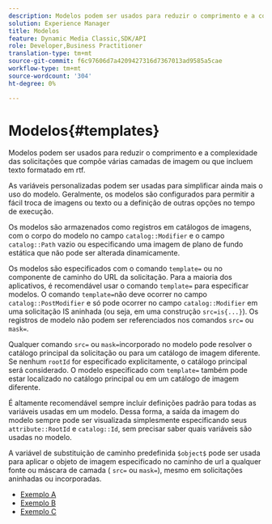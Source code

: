 ```yaml
---
description: Modelos podem ser usados para reduzir o comprimento e a complexidade das solicitações que compõe várias camadas de imagem ou que incluem texto formatado em rtf.
solution: Experience Manager
title: Modelos
feature: Dynamic Media Classic,SDK/API
role: Developer,Business Practitioner
translation-type: tm+mt
source-git-commit: f6c97606d7a4209427316d7367013ad9585a5cae
workflow-type: tm+mt
source-wordcount: '304'
ht-degree: 0%

---
```



# Modelos{#templates}

Modelos podem ser usados para reduzir o comprimento e a complexidade das solicitações que compõe várias camadas de imagem ou que incluem texto formatado em rtf.

As variáveis personalizadas podem ser usadas para simplificar ainda mais o uso do modelo. Geralmente, os modelos são configurados para permitir a fácil troca de imagens ou texto ou a definição de outras opções no tempo de execução.

Os modelos são armazenados como registros em catálogos de imagens, com o corpo do modelo no campo `catalog::Modifier` e o campo `catalog::Path` vazio ou especificando uma imagem de plano de fundo estática que não pode ser alterada dinamicamente.

Os modelos são especificados com o comando `template=` ou no componente de caminho do URL da solicitação. Para a maioria dos aplicativos, é recomendável usar o comando `template=` para especificar modelos. O comando `template=`não deve ocorrer no campo `catalog::PostModifier` e só pode ocorrer no campo `catalog::Modifier` em uma solicitação IS aninhada (ou seja, em uma construção `src=is{...}`). Os registros de modelo não podem ser referenciados nos comandos `src=` ou `mask=`.

Qualquer comando `src=` ou `mask=`incorporado no modelo pode resolver o catálogo principal da solicitação ou para um catálogo de imagem diferente. Se nenhum `rootId` for especificado explicitamente, o catálogo principal será considerado. O modelo especificado com `template=` também pode estar localizado no catálogo principal ou em um catálogo de imagem diferente.

É altamente recomendável sempre incluir definições padrão para todas as variáveis usadas em um modelo. Dessa forma, a saída da imagem do modelo sempre pode ser visualizada simplesmente especificando seus `attribute::RootId` e `catalog::Id`, sem precisar saber quais variáveis são usadas no modelo.

A variável de substituição de caminho predefinida `$object$` pode ser usada para aplicar o objeto de imagem especificado no caminho de url a qualquer fonte ou máscara de camada ( `src=` ou `mask=`), mesmo em solicitações aninhadas ou incorporadas.

* [Exemplo A](r-example-a.md)
* [Exemplo B](r-example-b.md)
* [Exemplo C](r-example-c.md)
